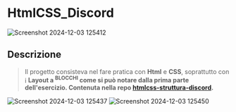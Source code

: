 # HtmlCSS_Discord
![Screenshot 2024-12-03 125412](https://github.com/user-attachments/assets/7277441d-8805-44b0-8c77-717187ec8876)

## Descrizione
> Il progetto consisteva nel fare pratica con **Html** e **CSS**, soprattutto con i **Layout a <sup>BLOCCHI</sup> come si può notare dalla prima parte dell'esercizio. Contenuta nella repo [htmlcss-struttura-discord](https://github.com/davidegiak/htmlcss-struttura-discord).**

![Screenshot 2024-12-03 125437](https://github.com/user-attachments/assets/33c9006b-a99f-4276-ae76-b2addb89c310)
![Screenshot 2024-12-03 125450](https://github.com/user-attachments/assets/cab6640b-9d40-44e6-85c2-e4b875baa171)
